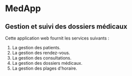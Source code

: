 # MedApp

## Gestion et suivi des dossiers médicaux 


Cette application web fournit les services suivants :

1. La gestion des patients.
2. La gestion des rendez-vous.
3. La gestion des consultations.
4. La gestion des dossiers médicaux.
5. La gestion des plages d'horaire.

 